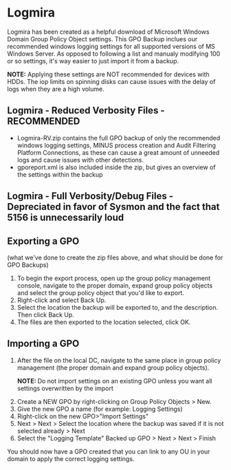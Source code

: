 # Logmira

Logmira has been created as a helpful download of Microsoft Windows Domain Group Policy Object settings. This GPO Backup inclues our recommended windows logging settings for all supported versions of MS Windows Server. As opposed to following a list and manualy modifying 100 or so settings, it's way easier to just import it from a backup.

<b> NOTE:</b> Applying these settings are NOT recommended for devices with HDDs. The iop limits on spinning disks can cause issues with the delay of logs when they are a high volume.

<h2>Logmira - Reduced Verbosity Files - RECOMMENDED</h2>
<ul>
<li>Logmira-RV.zip contains the full GPO backup of only the recommended windows logging settings, MINUS process creation and Audit Filtering Platform Connections, as these can cause a great amount of unneeded logs and cause issues with other detections.</li>
<li>gporeport.xml is also included inside the zip, but gives an overview of the settings within the backup</li>
</ul>

<h2>Logmira - Full Verbosity/Debug Files - Depreciated in favor of Sysmon and the fact that 5156 is unnecessarily loud</h2>

<h2>Exporting a GPO </h2>
(what we've done to create the zip files above, and what should be done for GPO Backups)
<ol>
<li>To begin the export process, open up the group policy management console, navigate to the proper domain, expand group policy objects and select the group policy object that you'd like to export.</li>
<li>Right-click and select Back Up.</li>
<li>Select the location the backup will be exported to, and the description. Then click Back Up.</li>
<li>The files are then exported to the location selected, click OK.</li>
</ol>
<h2>Importing a GPO</h2>
<ol>
<li>After the file on the local DC, navigate to the same place in group policy management (the proper domain and expand group policy objects).</li>

<b>NOTE: </b>Do not import settings on an existing GPO unless you want all settings overwritten by the import

<li>Create a NEW GPO by right-clicking on Group Policy Objects > New. </li>
<li>Give the new GPO a name (for example: Logging Settings)</li>
<li>Right-click on the new GPO>"Import Settings"</li>
<li>Next > Next > Select the location where the backup was saved if it is not selected already > Next</li>
<li>Select the "Logging Template" Backed up GPO > Next > Next > Finish</li>
</ol>
You should now have a GPO created that you can link to any OU in your domain to apply the correct logging settings.


